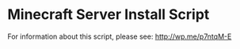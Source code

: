 # Minecraft Server Install Script

For information about this script, please see: http://wp.me/p7ntqM-E
